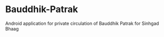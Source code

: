 # Bauddhik-Patrak
Android application for private circulation of Bauddhik Patrak for Sinhgad Bhaag


